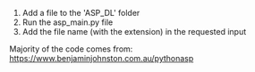 1) Add a file to the 'ASP_DL' folder
2) Run the asp_main.py file
3) Add the file name (with the extension) in the requested input

Majority of the code comes from: https://www.benjaminjohnston.com.au/pythonasp
